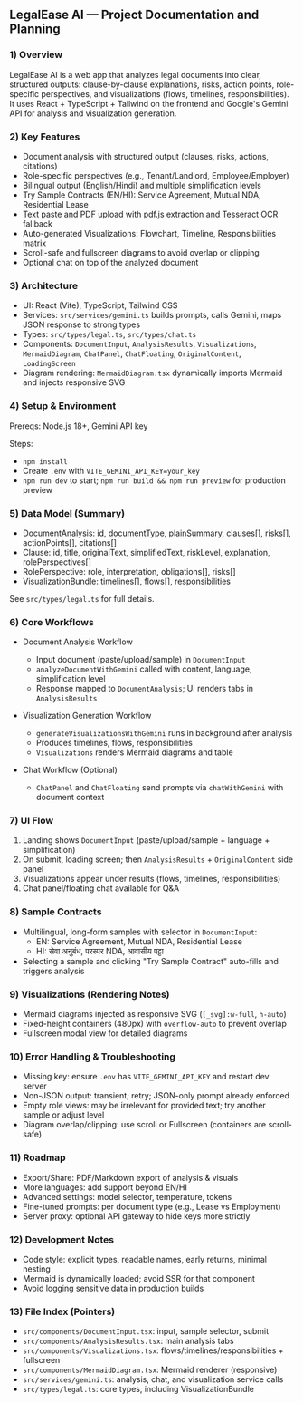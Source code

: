 ## LegalEase AI — Project Documentation and Planning

### 1) Overview

LegalEase AI is a web app that analyzes legal documents into clear, structured outputs: clause-by-clause explanations, risks, action points, role-specific perspectives, and visualizations (flows, timelines, responsibilities). It uses React + TypeScript + Tailwind on the frontend and Google's Gemini API for analysis and visualization generation.

### 2) Key Features

- Document analysis with structured output (clauses, risks, actions, citations)
- Role-specific perspectives (e.g., Tenant/Landlord, Employee/Employer)
- Bilingual output (English/Hindi) and multiple simplification levels
- Try Sample Contracts (EN/HI): Service Agreement, Mutual NDA, Residential Lease
- Text paste and PDF upload with pdf.js extraction and Tesseract OCR fallback
- Auto-generated Visualizations: Flowchart, Timeline, Responsibilities matrix
- Scroll-safe and fullscreen diagrams to avoid overlap or clipping
- Optional chat on top of the analyzed document

### 3) Architecture

- UI: React (Vite), TypeScript, Tailwind CSS
- Services: `src/services/gemini.ts` builds prompts, calls Gemini, maps JSON response to strong types
- Types: `src/types/legal.ts`, `src/types/chat.ts`
- Components: `DocumentInput`, `AnalysisResults`, `Visualizations`, `MermaidDiagram`, `ChatPanel`, `ChatFloating`, `OriginalContent`, `LoadingScreen`
- Diagram rendering: `MermaidDiagram.tsx` dynamically imports Mermaid and injects responsive SVG

### 4) Setup & Environment

Prereqs: Node.js 18+, Gemini API key

Steps:

- `npm install`
- Create `.env` with `VITE_GEMINI_API_KEY=your_key`
- `npm run dev` to start; `npm run build && npm run preview` for production preview

### 5) Data Model (Summary)

- DocumentAnalysis: id, documentType, plainSummary, clauses[], risks[], actionPoints[], citations[]
- Clause: id, title, originalText, simplifiedText, riskLevel, explanation, rolePerspectives[]
- RolePerspective: role, interpretation, obligations[], risks[]
- VisualizationBundle: timelines[], flows[], responsibilities

See `src/types/legal.ts` for full details.

### 6) Core Workflows

- Document Analysis Workflow

  - Input document (paste/upload/sample) in `DocumentInput`
  - `analyzeDocumentWithGemini` called with content, language, simplification level
  - Response mapped to `DocumentAnalysis`; UI renders tabs in `AnalysisResults`

- Visualization Generation Workflow

  - `generateVisualizationsWithGemini` runs in background after analysis
  - Produces timelines, flows, responsibilities
  - `Visualizations` renders Mermaid diagrams and table

- Chat Workflow (Optional)
  - `ChatPanel` and `ChatFloating` send prompts via `chatWithGemini` with document context

### 7) UI Flow

1. Landing shows `DocumentInput` (paste/upload/sample + language + simplification)
2. On submit, loading screen; then `AnalysisResults` + `OriginalContent` side panel
3. Visualizations appear under results (flows, timelines, responsibilities)
4. Chat panel/floating chat available for Q&A

### 8) Sample Contracts

- Multilingual, long-form samples with selector in `DocumentInput`:
  - EN: Service Agreement, Mutual NDA, Residential Lease
  - HI: सेवा अनुबंध, परस्पर NDA, आवासीय पट्टा
- Selecting a sample and clicking "Try Sample Contract" auto-fills and triggers analysis

### 9) Visualizations (Rendering Notes)

- Mermaid diagrams injected as responsive SVG (`[_svg]:w-full`, `h-auto`)
- Fixed-height containers (480px) with `overflow-auto` to prevent overlap
- Fullscreen modal view for detailed diagrams

### 10) Error Handling & Troubleshooting

- Missing key: ensure `.env` has `VITE_GEMINI_API_KEY` and restart dev server
- Non-JSON output: transient; retry; JSON-only prompt already enforced
- Empty role views: may be irrelevant for provided text; try another sample or adjust level
- Diagram overlap/clipping: use scroll or Fullscreen (containers are scroll-safe)

### 11) Roadmap

- Export/Share: PDF/Markdown export of analysis & visuals
- More languages: add support beyond EN/HI
- Advanced settings: model selector, temperature, tokens
- Fine-tuned prompts: per document type (e.g., Lease vs Employment)
- Server proxy: optional API gateway to hide keys more strictly

### 12) Development Notes

- Code style: explicit types, readable names, early returns, minimal nesting
- Mermaid is dynamically loaded; avoid SSR for that component
- Avoid logging sensitive data in production builds

### 13) File Index (Pointers)

- `src/components/DocumentInput.tsx`: input, sample selector, submit
- `src/components/AnalysisResults.tsx`: main analysis tabs
- `src/components/Visualizations.tsx`: flows/timelines/responsibilities + fullscreen
- `src/components/MermaidDiagram.tsx`: Mermaid renderer (responsive)
- `src/services/gemini.ts`: analysis, chat, and visualization service calls
- `src/types/legal.ts`: core types, including VisualizationBundle
